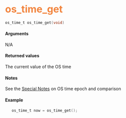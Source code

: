 ## <font color="F2853F" style="font-size:24pt">os_time_get</font>

```c
os_time_t os_time_get(void) 
```


#### Arguments

N/A

#### Returned values

The current value of the OS time

#### Notes 

See the [Special Notes](os_time) on OS time epoch and comparison

#### Example

<Add text to set up the context for the example here>

```c
   os_time_t now = os_time_get();
```


